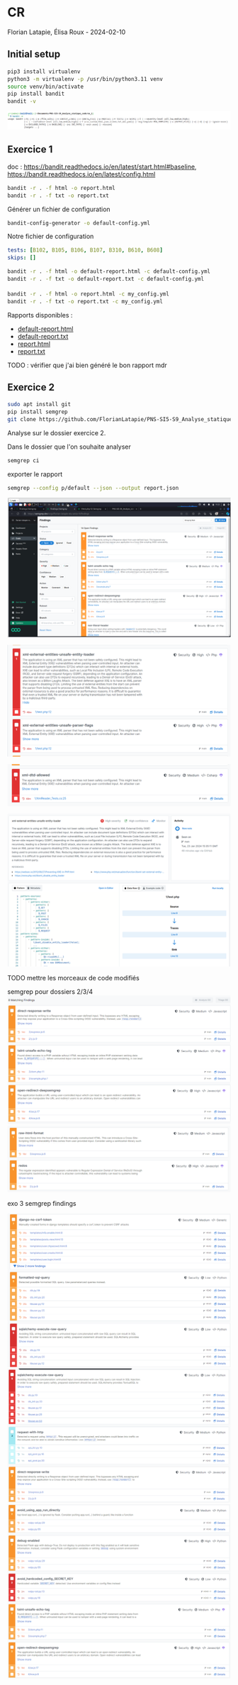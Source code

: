 # CR

Florian Latapie, Élisa Roux - 2024-02-10

## Initial setup

```bash
pip3 install virtualenv
python3 -m virtualenv -p /usr/bin/python3.11 venv
source venv/bin/activate
pip install bandit
bandit -v
```

![alt text](image-6.png)

## Exercice 1

doc : <https://bandit.readthedocs.io/en/latest/start.html#baseline>, <https://bandit.readthedocs.io/en/latest/config.html>

```bash
bandit -r . -f html -o report.html
bandit -r . -f txt -o report.txt
```

Générer un fichier de configuration

```bash
bandit-config-generator -o default-config.yml
```

Notre fichier de configuration

```config.yml
tests: [B102, B105, B106, B107, B310, B610, B608]
skips: []
```

```bash
bandit -r . -f html -o default-report.html -c default-config.yml
bandit -r . -f txt -o default-report.txt -c default-config.yml

bandit -r . -f html -o report.html -c my_config.yml
bandit -r . -f txt -o report.txt -c my_config.yml
```

Rapports disponibles :

- [default-report.html](default-report.html)
- [default-report.txt](default-report.txt)
- [report.html](report.html)
- [report.txt](report.txt)

TODO : vérifier que j'ai bien généré le bon rapport mdr

## Exercice 2

```bash
sudo apt install git
pip install semgrep
git clone https://github.com/FlorianLatapie/PNS-SI5-S9_Analyse_statique_code.git
```

Analyse sur le dossier exercice 2.

Dans le dossier que l'on souhaite analyser

```bash
semgrep ci
```

exporter le rapport

```bash
semgrep --config p/default --json --output report.json
```


![Alt text](image-1.png)

![Alt text](image-2.png)

![Alt text](image-3.png)


![Alt text](image-4.png)

TODO mettre les morceaux de code modifiés 

semgrep pour dossiers 2/3/4
![alt text](image-7.png)
![alt text](image-8.png)

exo 3 semgrep findings 

![alt text](image-9.png)
![alt text](image-10.png)
![alt text](image-11.png)